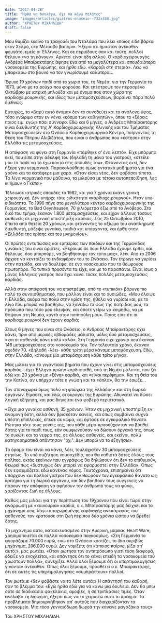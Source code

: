 ```yaml
---
date: "2017-04-28"
title: "Ήρθα να δουλέψω, όχι να κάνω πελάτες"
image: "images/articles/giatros-onaseio--732x488.jpg"
author: "ΧΡΗΣΤΟΥ ΜΙΧΑΗΛΙΔΗ"
draft: false
---
```


Μου θυμίζει εκείνο το τραγούδι του Νταλάρα που λέει «ποιος είδε βάρκα στον Χελμό, στο Μέτσοβο βαπόρι». Ήξερα ότι ήμασταν ανέκαθεν φευγάτοι εμείς οι Έλληνες. Και σε περιόδους σαν και τούτη, πολλοί θέλουν «να τη κάνουν». Αρκετοί είναι ήδη αλλού. Ο καρδιοχειρουργός Ανδρέας Μπαϊρακτάρης άφησε ένα από τα μεγαλύτερα και σπουδαιότερα νοσοκομεία της Ευρώπης, και ήρθε εδώ. «Καράβι στη στεριά». Λέω να μπαρκάρω στο βουνό να τον γνωρίσουμε καλύτερα...

Έφυγε 19 χρόνων παιδί από το χωριό του, τη Νεμέα, για την Γερμανία το 1973, μόνο με τα ρούχα που φορούσε. Και επέστρεψε τον περασμένο Οκτώβριο με ιατρική μπλούζα και με όνομα που στον χώρο της καρδιοχειρουργικής, και ιδίως των μεταμοσχεύσεων, βαραίνει πάρα πολύ διεθνώς.

Ευτυχώς, το «βαρύ αυτό όνομα» δεν το συνοδεύει και το ανάλογο ύφος, τόσο γνώριμο στον εν γένει «κόσμο των καθηγητών», όπου το «ξέρεις ποιος ειμ' εγώ;» πάει σύννεφο. Εδώ και 6 μήνες, ο Ανδρέας Μπαϊρακτάρης είναι διευθυντής της Α' Καρδιοχειρουργικής Κλινικής και του Τμήματος Μεταμοσχεύσεων στο Ωνάσειο Καρδιοχειρουργικό Κέντρο, παίρνοντας τη θέση του Πέτρου Αλιβιζάτου, που είναι ο άνθρωπος που «έστησε» στην Ελλάδα τις μεταμοσχεύσεις.

Η απόφαση να φύγει στη Γερμανία «πάρθηκε σ' ένα λεπτό». Είχε μπάρμπα εκεί, που είπε στην αδελφή του (δηλαδή τη μάνα του γιατρού), «στείλε μου το παιδί να το έχω κοντά στις σπουδές του». Φτάνοντας εκεί, δεν ήξερε γρυ γερμανικά. Παρακολούθησε όμως εντατικά μαθήματα για ένα χρόνο και τα κατάφερε μια χαρά. «Οταν είσαι νέος, δεν φοβάσαι τίποτα. Τα λίγα γερμανικά που μάθαινα, τα μιλούσα με τέτοια αυτοπεποίθηση, λες κι ήμουν ο Γκέτε!»

Τέλειωσε ιατρικές σπουδές το 1982, και για 7 χρόνια έκανε γενική χειρουργική. Δεν υπήρχε τότε ειδικότητα «καρδιοχειρουργού». Ηταν υπο-ειδικότητα. Το 1990 πήγε στο μεγαλύτερο κέντρο καρδιοχειρουργικής της Γερμανίας, το Bad Oeynhausen, 70 χιλιόμετρα έξω από το Ανόβερο. Στο δικό του τμήμα, έκαναν 1.800 μεταμοσχεύσεις, και είχαν άλλους τόσους ασθενείς σε μηχανική υποστήριξη καρδιάς. Στις 25 Οκτωβρίου 2010, έπειτα από θητεία 20 χρόνων, και φτάνοντας το αξίωμα του αναπληρωτή διευθυντή, μάζεψε γυναίκα, παιδιά και υπάρχοντα, και ήρθε στην «Ελλάδα της κρίσης και του μνημονίου».

Οι πρώτες εντυπώσεις και εμπειρίες των παιδιών και της Γερμανίδας γυναίκας του είναι άριστες. «Ξέρουμε σε ποια Ελλάδα έχουμε έρθει, και θέλουμε, όσο μπορούμε, να βοηθήσουμε τον τόπο μας», λέει. Από το 2006 άρχισε να κεντρίζει το ενδιαφέρον του το Ωνάσειο. Τον έτρωγε να γυρίσει στην πατρίδα, και να δουλέψει σε ένα νοσοκομείο που το θεωρούσε πρωτοπόρο. Τα τυπικά προσόντα τα είχε, και με το παραπάνω. Είναι ίσως ο μόνος Έλληνας γιατρός που έχει κάνει τόσες πολλές μεταμοσχεύσεις καρδιάς.

Αλλά στην απόφασή του να επιστρέψει, από το «τυπικόν» βάρυνε πιο πολύ το συναισθηματικό, που μάλλον είναι και το ουσιώδες. «Μου έλειψε η Ελλάδα, ακόμα πιο πολύ στην κρίση της, ήθελα να γυρίσω και, με το λίγο που μπορώ να βοηθήσω, να ξαναδώ το φως της πατρίδας μου, τα πρόσωπα που τόσο μου έλειψαν, και όποτε γείρω να κοιμηθώ, να με θάψουν στη Νεμέα, κοντά στον παππούλη μου». Ποιος είπε ότι οι καρδιοχειρουργοί δεν έχουν καρδιά;

Στους 6 μήνες που είναι στο Ωνάσειο, ο Ανδρέας Μπαϊρακτάρης έχει κάνει, πριν από μερικές εβδομάδες μάλιστα, μόλις δύο μεταμοσχεύσεις, «και οι ασθενείς πάνε πολύ καλά». Στη Γερμανία είχε χρονιά που έκαναν 148 μεταμοσχεύσεις στο νοσοκομείο του. Τον τελευταίο χρόνο, έκαναν σχεδόν 70. «Δηλαδή -λέει- κάθε τρίτη μέρα κάναμε μεταμόσχευση. Εδώ, στην Ελλάδα, κάνουμε μία μεταμόσχευση κάθε τρίτο μήνα».

Μας μιλάει για τα γιγαντιαία βήματα που έχουν γίνει στις μεταμοσχεύσεις καρδιάς - έχει Έλληνα πρώην καρδιοπαθή, από τη Νεμέα μάλιστα, που ζει εδώ και 20 χρόνια με «ξένη» καρδιά, και «είναι περίφημα». Και τη θεία του την Κατίνα, αν υπήρχαν τότε η γνώση και τα «όπλα», θα την έσωζε...

Τον στενοχωρεί όμως πολύ «η φτώχεια της Ελλάδος» και στη δωρεά οργάνων. Είμαστε, και εδώ, οι ουραγοί της Ευρώπης. Αδυνατεί να δώσει λογική εξήγηση, και μας διηγείται ένα φοβερό περιστατικό.

«Είχα μια γυναίκα ασθενή, 35 χρόνων. Ήταν σε μηχανική υποστήριξη εν αναμονή δότη, αλλά δεν βρισκόταν κανείς, και όπως συμβαίνει συχνά υπέστη επιπλοκές, έπεσε σε κώμα, και έφτασε σε εγκεφαλικό θάνατο. Ρώτησα τότε τους γονείς της, που κάθε μέρα προσεύχονταν να βρεθεί δότης για το παιδί τους, εάν συμφωνούσαν να δώσουν όργανά της, όπως το συκώτι και τα νεφρά της, σε άλλους ασθενείς, και εκείνοι, πολύ κατηγορηματικά απάντησαν "όχι". Δεν μπορώ να το εξηγήσω».

Το όραμά του είναι να κάνει, λέει, τουλάχιστον 30 μεταμοσχεύσεις ετησίως. Το υπό συζήτηση νομοσχέδιο, που θα καθιστά δότες όλους τους πολίτες, εκτός εκείνων που εγγράφως θα δηλώσουν ότι δεν το επιθυμούν, θεωρεί πως «δυστυχώς δεν μπορεί να εφαρμοστεί στην Ελλάδα». Όπως δεν εφαρμόζεται εδώ κανένας νόμος. Ταυτόχρονα, επισημαίνει ότι υπάρχουν και πολλοί γιατροί που δεν θεωρούν τον εγκεφαλικό θάνατο ως κριτήριο για τη δωρεά οργάνου, και δεν βοηθούν τους συγγενείς να πάρουν την απόφαση να αφήσουν τον άνθρωπό τους να φύγει, χαρίζοντας ζωή σε άλλους.

Καθώς μας μιλάει για την περίπτωση του 19χρονου που είναι τώρα στην ανάρρωση με «καινούρια» καρδιά, ο κ. Μπαϊρακτάρης μας δείχνει και το μηχάνημα που, λόγω προχωρημένης καρδιακής ανεπάρκειας του ασθενούς, τον κρατούσε στη ζωή περίπου δύο χρόνια ώσπου να βρεθεί δότης.

Το μηχάνημα αυτό, κατασκευασμένο στην Αμερική, μάρκας Heart Ware, χρησιμοποιείται σε πολλά νοσοκομεία παγκοσμίως. «Στη Γερμανία το αγοράζαμε 70.000 ευρώ, ενώ στο Ωνάσειο κοστίζει, το ίδιο ακριβώς μηχάνημα, 206.000 ευρώ. Δεν νομίζετε ότι κάποιος παίρνει μίζα απ' αυτό;», μας ρωτάει. «Οταν ρώτησα τον αντιπρόσωπο γιατί τόση διαφορά, έδειξε να ενοχλείται, και απάντησε ότι το κάνει επειδή τα νοσοκομεία τού χρωστούν πολλά», συνεχίζει. Αλλά όλοι ξέρουμε ότι οι υπερτιμολογήσεις γίνονταν ανέκαθεν. Όπως όλοι ξέρουμε, προσθέτει ο κ. Μπαϊρακτάρης, ότι σε αυτές τις υπερτιμολογήσεις «συμπράττουν» πολλοί.

Τον ρωτάμε «δεν φοβάστε να τα λέτε αυτά;» Η απάντησή του καθαρή, σαν το βλέμμα του: «Εγώ ήρθα εδώ για να κάνω μια δουλειά. Δεν θα μπω ούτε σε διαδικασία φακελάκια, αμοιβές, ή σε τριπλάσιες τιμές. Όταν ανέλαβα τη διοίκηση, ήξερα πώς να το χειριστώ αυτό το πράγμα. Τα προβλήματα δημιουργήθηκαν απ' αυτούς που διαχειρίζονταν τα νοσοκομείο. Μια τόσο γενναιόδωρη δωρεά την κάνανε μαγαζάκια τους»

Του ΧΡΗΣΤΟΥ ΜΙΧΑΗΛΙΔΗ.